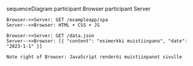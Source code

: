 sequenceDiagram
    participant Browser
    participant Server

    Browser->>Server: GET /exampleapp/spa
    Server-->>Browser: HTML + CSS + JS

    Browser->>Server: GET /data.json
    Server-->>Browser: [{ "content": "esimerkki muistiinpano", "date": "2023-1-1" }]

    Note right of Browser: JavaScript renderöi muistiinpanot sivulle
